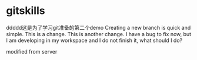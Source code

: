 # gitskills
ddddd这是为了学习git准备的第二个demo
Creating a new branch is quick and simple.
This is a change.
This is another change.
I have a bug to fix now, but I am developing in my workspace and I do not finish it, what should I do?

modified from server
